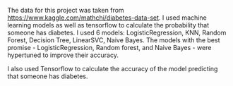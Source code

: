 The data for this project was taken from https://www.kaggle.com/mathchi/diabetes-data-set. I used machine learning models as well as tensorflow to calculate the probability that someone has diabetes. I used 6 models: LogisticRegression, KNN, Random Forest, Decision Tree, LinearSVC, Naive Bayes. The models with the best promise -  LogisticRegression, Random forest, and Naive Bayes - were hypertuned to improve their accuracy. 

I also used Tensorflow to calculate the accuracy of the model predicting that someone has diabetes.
